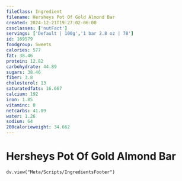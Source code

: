 ```yaml
---
fileClass: Ingredient
filename: Hersheys Pot Of Gold Almond Bar
created: 2024-12-21T19:27:02-06:00
cssclasses: ['nutFact']
servings: ['Default | 100g','1 bar 2.8 oz | 78']
id: 169579
foodgroup: Sweets
calories: 577
fat: 38.46
protein: 12.82
carbohydrate: 44.89
sugars: 38.46
fiber: 3.8
cholesterol: 13
saturatedfats: 16.667
calcium: 192
iron: 1.85
vitaminc: 0
netcarbs: 41.09
water: 1.26
sodium: 64
200calorieweight: 34.662
---
```


# Hersheys Pot Of Gold Almond Bar

```dataviewjs
dv.view("Meta/Scripts/IngredientsFooter")
```